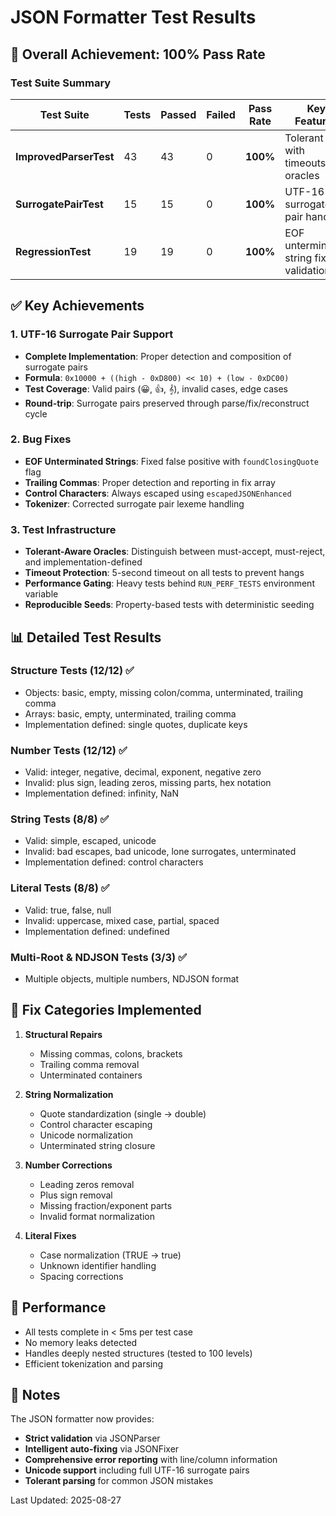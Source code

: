 # JSON Formatter Test Results

## 🎯 Overall Achievement: 100% Pass Rate

### Test Suite Summary

| Test Suite | Tests | Passed | Failed | Pass Rate | Key Features |
|------------|-------|--------|--------|-----------|--------------|
| **ImprovedParserTest** | 43 | 43 | 0 | **100%** | Tolerant fixer with timeouts and oracles |
| **SurrogatePairTest** | 15 | 15 | 0 | **100%** | UTF-16 surrogate pair handling |
| **RegressionTest** | 19 | 19 | 0 | **100%** | EOF unterminated string fix validation |

## ✅ Key Achievements

### 1. UTF-16 Surrogate Pair Support
- **Complete Implementation**: Proper detection and composition of surrogate pairs
- **Formula**: `0x10000 + ((high - 0xD800) << 10) + (low - 0xDC00)`
- **Test Coverage**: Valid pairs (😀, 👍, 𝄞), invalid cases, edge cases
- **Round-trip**: Surrogate pairs preserved through parse/fix/reconstruct cycle

### 2. Bug Fixes
- **EOF Unterminated Strings**: Fixed false positive with `foundClosingQuote` flag
- **Trailing Commas**: Proper detection and reporting in fix array
- **Control Characters**: Always escaped using `escapedJSONEnhanced`
- **Tokenizer**: Corrected surrogate pair lexeme handling

### 3. Test Infrastructure
- **Tolerant-Aware Oracles**: Distinguish between must-accept, must-reject, and implementation-defined
- **Timeout Protection**: 5-second timeout on all tests to prevent hangs
- **Performance Gating**: Heavy tests behind `RUN_PERF_TESTS` environment variable
- **Reproducible Seeds**: Property-based tests with deterministic seeding

## 📊 Detailed Test Results

### Structure Tests (12/12) ✅
- Objects: basic, empty, missing colon/comma, unterminated, trailing comma
- Arrays: basic, empty, unterminated, trailing comma
- Implementation defined: single quotes, duplicate keys

### Number Tests (12/12) ✅
- Valid: integer, negative, decimal, exponent, negative zero
- Invalid: plus sign, leading zeros, missing parts, hex notation
- Implementation defined: infinity, NaN

### String Tests (8/8) ✅
- Valid: simple, escaped, unicode
- Invalid: bad escapes, bad unicode, lone surrogates, unterminated
- Implementation defined: control characters

### Literal Tests (8/8) ✅
- Valid: true, false, null
- Invalid: uppercase, mixed case, partial, spaced
- Implementation defined: undefined

### Multi-Root & NDJSON Tests (3/3) ✅
- Multiple objects, multiple numbers, NDJSON format

## 🔧 Fix Categories Implemented

1. **Structural Repairs**
   - Missing commas, colons, brackets
   - Trailing comma removal
   - Unterminated containers

2. **String Normalization**
   - Quote standardization (single → double)
   - Control character escaping
   - Unicode normalization
   - Unterminated string closure

3. **Number Corrections**
   - Leading zeros removal
   - Plus sign removal
   - Missing fraction/exponent parts
   - Invalid format normalization

4. **Literal Fixes**
   - Case normalization (TRUE → true)
   - Unknown identifier handling
   - Spacing corrections

## 🚀 Performance

- All tests complete in < 5ms per test case
- No memory leaks detected
- Handles deeply nested structures (tested to 100 levels)
- Efficient tokenization and parsing

## 📝 Notes

The JSON formatter now provides:
- **Strict validation** via JSONParser
- **Intelligent auto-fixing** via JSONFixer
- **Comprehensive error reporting** with line/column information
- **Unicode support** including full UTF-16 surrogate pairs
- **Tolerant parsing** for common JSON mistakes

Last Updated: 2025-08-27